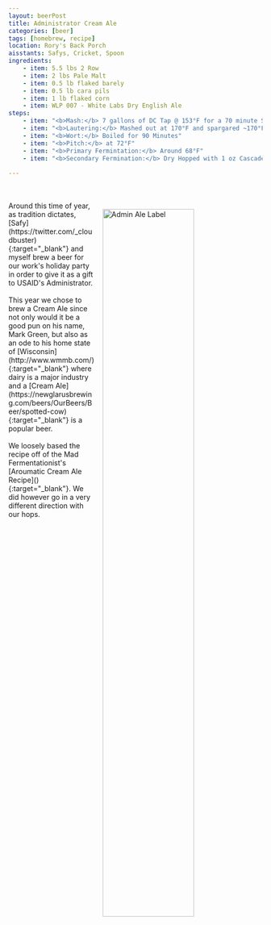 ```yaml
---
layout: beerPost
title: Administrator Cream Ale
categories: [beer]
tags: [homebrew, recipe]
location: Rory's Back Porch
aisstants: Safys, Cricket, Spoon
ingredients:
    - item: 5.5 lbs 2 Row
    - item: 2 lbs Pale Malt
    - item: 0.5 lb flaked barely
    - item: 0.5 lb cara pils
    - item: 1 lb flaked corn
    - item: WLP 007 - White Labs Dry English Ale
steps:
    - item: "<b>Mash:</b> 7 gallons of DC Tap @ 153°F for a 70 minute Sac. Rest"
    - item: "<b>Lautering:</b> Mashed out at 170°F and spargared ~170°F"
    - item: "<b>Wort:</b> Boiled for 90 Minutes"
    - item: "<b>Pitch:</b> at 72°F"
    - item: "<b>Primary Fermintation:</b> Around 68°F"
    - item: "<b>Secondary Fermination:</b> Dry Hopped with 1 oz Cascade Hops at 68°F"
 
---
```

<!-- <div style="text-align:center;"> -->

<!-- </div> -->
<br>
<br>
<img style = "padding: 15px; float: right;" src="../../assets/graphics/content/AdministratorAle2017.png" alt="Admin Ale Label" width="60%" > Around this time of year, as tradition dictates,  [Safy](https://twitter.com/_cloudbuster){:target="_blank"} and myself brew a beer for our work's holiday party in order to give it as a gift to USAID's Administrator.   
<br>
<br>
This year we chose to brew a Cream Ale since not only would it be a good pun on his name, Mark Green, but also as an ode to his home state of [Wisconsin](http://www.wmmb.com/){:target="_blank"} where dairy is a major industry and a [Cream Ale](https://newglarusbrewing.com/beers/OurBeers/Beer/spotted-cow){:target="_blank"} is a popular beer.
<br>
<br>
We loosely based the recipe off of the Mad Fermentationist's [Aroumatic Cream Ale Recipe](){:target="_blank"}.  We did however go in a very different direction with our hops.

<!-- #### Background
11-11-2017
Brewed in Beautiful Bloomingdale, Washington DC @ Rory's
With: Safy, Cricket, and Spoon
OG: 1.044 on 11/11
FG: 1.004 on 12/09
ABV: 5.25%

#### Ingredients
- 5.5 lbs 2 Row
- 2 lbs Pale Malt
- 0.5 lb flaked barely
- 0.5 lb cara pils
- 1 lb flaked corn
- WLP 007 - White Labs Dry English Ale

#### Mash
7 gallons of DC Tap @ 153°F for a 70 minute Sac. Rest

#### Lautering
Mashed out at 170°F and spargared ~170°F

#### Wort
Boiled for 90 Minutes:
- 1 oz Cascade @ 15 minutes
- 1 oz Liberty  @ 5 Minutes
- 1 oz Summit @ 0 Minutes
- 1 oz Cascade Dry Hop

#### Yeast Pitch
At 72°F

#### Primary Fermentation
Around 68°F

#### Secondary Fermentation
Dry Hopped with 1 oz Cascade Hops @68 -->
